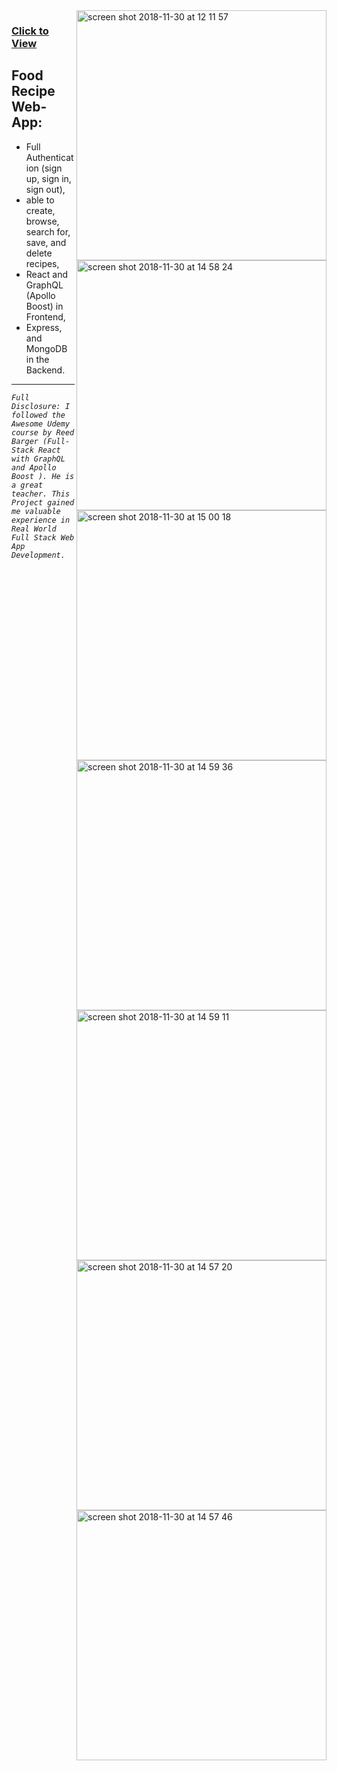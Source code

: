 <a href="https://react-graphql-apollo-recipes.herokuapp.com/">
  
  <img align="right" width="400" alt="screen shot 2018-11-30 at 12 11 57" src="https://user-       images.githubusercontent.com/9574723/49286432-70d5c980-f49a-11e8-8201-583e8fdb4cdd.png">
  <img align="right" width="400" alt="screen shot 2018-11-30 at 14 58 24" src="https://user-images.githubusercontent.com/9574723/49293602-eb114880-f4b0-11e8-9ac5-14df6c3a9e87.png">
  <img align="right" width="400" alt="screen shot 2018-11-30 at 15 00 18" src="https://user-images.githubusercontent.com/9574723/49293617-f19fc000-f4b0-11e8-9067-a8d79086664d.png">
  <img align="right" width="400" alt="screen shot 2018-11-30 at 14 59 36" src="https://user-images.githubusercontent.com/9574723/49293618-f2385680-f4b0-11e8-84ae-3c0dc5a99b1d.png">
  <img align="right" width="400" alt="screen shot 2018-11-30 at 14 59 11" src="https://user-images.githubusercontent.com/9574723/49293619-f2385680-f4b0-11e8-8c90-93138c04747c.png">
  <img align="right" width="400" alt="screen shot 2018-11-30 at 14 57 20" src="https://user-images.githubusercontent.com/9574723/49293620-f2385680-f4b0-11e8-8ff4-a064fcdc8591.png">
  <img align="right" width="400" alt="screen shot 2018-11-30 at 14 57 46" src="https://user-images.githubusercontent.com/9574723/49293622-f2385680-f4b0-11e8-9acc-0d02d554e9e5.png">
  
</a>

### [Click to View](https://react-graphql-apollo-recipes.herokuapp.com/)

## Food Recipe Web-App:
- Full Authentication (sign up, sign in, sign out), 
- able to create, browse, search for, save, and delete recipes,
- React and GraphQL (Apollo Boost) in Frontend, 
- Express, and MongoDB in the Backend.

---

 *`Full Disclosure: I followed the Awesome Udemy course by Reed Barger (Full-Stack React with GraphQL and Apollo Boost
). He is a great teacher. This Project gained me valuable experience in Real World Full Stack Web App Development.`*



